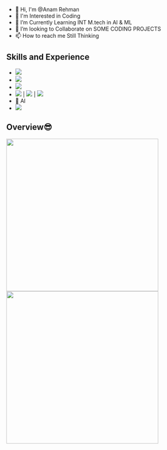 - 🔭 Hi, I'm @Anam Rehman
- 🌱 I'm Interested in Coding
- 👯 I’m Currently Learning INT M.tech in AI & ML
- 🤔 I’m looking to Collaborate on SOME CODING PROJECTS
- 📫 How to reach me Still Thinking


## Skills and Experience 
* <img src="https://img.shields.io/badge/Python%20Tkinter-20232A?style=for-the-badge&logo=Python&logoColor=61DAFB" />
* <img src="https://img.shields.io/badge/Python-20232A?style=for-the-badge&logo=python&logoColor=366D9C" />
* <img src="https://img.shields.io/badge/Ml-20232A?style=for-the-badge&logo=ml&logoColor=61DAFB" />
* <img src="https://img.shields.io/badge/HTML5-E34F26?style=for-the-badge&logo=html5&logoColor=white" />  | <img src="https://img.shields.io/badge/CSS3-1572B6?style=for-the-badge&logo=css3&logoColor=white" />  | <img src="https://img.shields.io/badge/Bootstrap5-323330?style=for-the-badge&logo=bootstrap5&logoColor=F7DF1E" />
* 🧠 AI
* <img src="https://img.shields.io/badge/PowerBi-20232A?style=for-the-badge&logo=powerbi&logoColor=#f6d958" />




## Overview😎

<p>
  <a href="#"><img src="https://github-readme-stats.vercel.app/api?username=anamrehman&count_public=true&show_icons=true&theme=dark" width="400"></a> 
  <a href="#"><img src="https://github-readme-streak-stats.herokuapp.com/?user=anamrehman&count_private=true&show_icons=true&theme=dark" width="400"></a>
</p>
